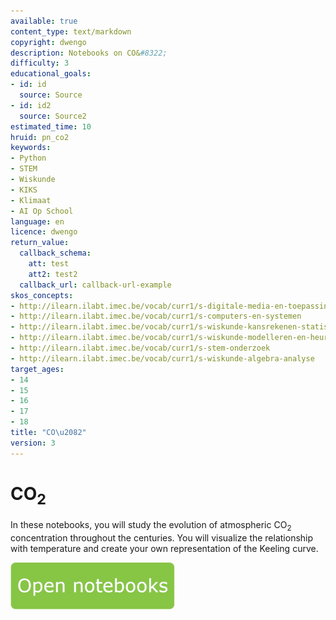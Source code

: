```yaml
---
available: true
content_type: text/markdown
copyright: dwengo
description: Notebooks on CO&#8322;
difficulty: 3
educational_goals:
- id: id
  source: Source
- id: id2
  source: Source2
estimated_time: 10
hruid: pn_co2
keywords:
- Python
- STEM
- Wiskunde
- KIKS
- Klimaat
- AI Op School
language: en
licence: dwengo
return_value:
  callback_schema:
    att: test
    att2: test2
  callback_url: callback-url-example
skos_concepts:
- http://ilearn.ilabt.imec.be/vocab/curr1/s-digitale-media-en-toepassingen
- http://ilearn.ilabt.imec.be/vocab/curr1/s-computers-en-systemen
- http://ilearn.ilabt.imec.be/vocab/curr1/s-wiskunde-kansrekenen-statistiek
- http://ilearn.ilabt.imec.be/vocab/curr1/s-wiskunde-modelleren-en-heuristiek
- http://ilearn.ilabt.imec.be/vocab/curr1/s-stem-onderzoek
- http://ilearn.ilabt.imec.be/vocab/curr1/s-wiskunde-algebra-analyse
target_ages:
- 14
- 15
- 16
- 17
- 18
title: "CO\u2082"
version: 3
---
```

# CO<sub>2</sub>

In these notebooks, you will study the evolution of atmospheric CO<sub>2</sub> concentration throughout the centuries. You will visualize the relationship with temperature and create your own representation of the Keeling curve.

[![](embed/Knop.png "Button")](https://kiks.ilabt.imec.be/hub/tmplogin?id=1110_en "Climate Change Notebooks")